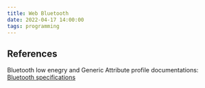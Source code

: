```yaml
---
title: Web Bluetooth 
date: 2022-04-17 14:00:00
tags: programming
---
```


## References

Bluetooth low enegry and Generic Attribute profile documentations:
[Bluetooth specifications](https://www.bluetooth.com/specifications/specs/)
